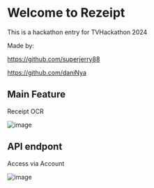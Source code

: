 # Welcome to Rezeipt

This is a hackathon entry for TVHackathon 2024

Made by: 

https://github.com/superjerry88

https://github.com/daniNya

## Main Feature
Receipt OCR 

![image](https://github.com/superjerry88/Receipt-ai-nator/assets/4265188/157cdcae-45f5-460e-83e7-cefba195ad77)

## API endpont 
Access via Account

![image](https://github.com/superjerry88/Receipt-ai-nator/assets/4265188/cf391885-2e2a-421c-adf0-e173f00e2729)

